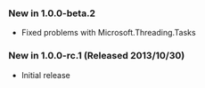 ﻿### New in 1.0.0-beta.2
* Fixed problems with Microsoft.Threading.Tasks

### New in 1.0.0-rc.1 (Released 2013/10/30)
* Initial release
